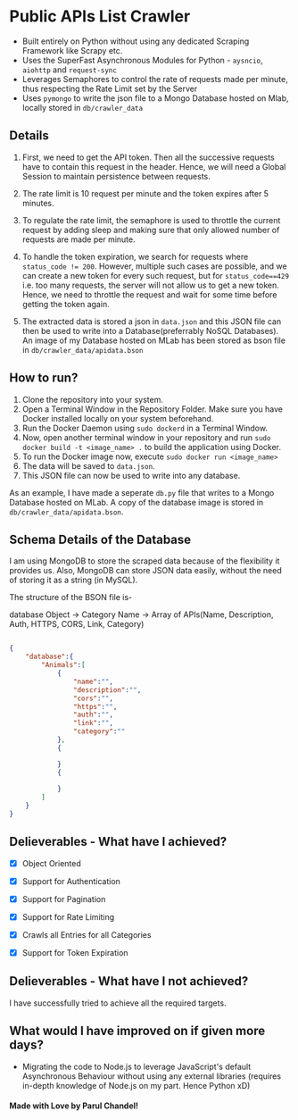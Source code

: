 # Public APIs List Crawler

* Built entirely on Python without using any dedicated Scraping Framework like Scrapy etc.
* Uses the SuperFast Asynchronous Modules for Python - `aysncio`, `aiohttp` and `request-sync`
* Leverages Semaphores to control the rate of requests made per minute, thus respecting the Rate Limit set by the Server
* Uses `pymongo` to write the json file to a Mongo Database hosted on Mlab, locally stored in `db/crawler_data`

## Details

1. First, we need to get the API token. Then all the successive requests have to contain this request in the header. Hence, we will need a Global Session to maintain persistence between requests.

2. The rate limit is 10 request per minute and the token expires after 5 minutes. 

3. To regulate the rate limit, the semaphore is used to throttle the current request by adding sleep and making sure that only allowed number of requests are made per minute.

4. To handle the token expiration, we search for requests where `status_code != 200`. However, multiple such cases are possible, and we can create a new token for every such request, but for `status_code==429` i.e. too many requests, the server will not allow us to get a new token. Hence, we need to throttle the request and wait for some time before getting the token again.  

5. The extracted data is stored a json in `data.json` and this JSON file can then be used to write into a Database(preferrably NoSQL Databases). An image of my Database hosted on MLab has been stored as bson file in `db/crawler_data/apidata.bson`

## How to run?
1. Clone the repository into your system.
2. Open a Terminal Window in the Repository Folder. Make sure you have Docker installed locally on your system beforehand.
3. Run the Docker Daemon using `sudo dockerd` in a Terminal Window.
4. Now, open another terminal window in your repository and run `sudo docker build -t <image_name> .` to build the application using Docker.
5. To run the Docker image now, execute `sudo docker run <image_name>`
6. The data will be saved to `data.json`.
7. This JSON file can now be used to write into any database.

As an example, I have made a seperate `db.py` file that writes to a Mongo Database hosted on MLab. A copy of the database image is stored in `db/crawler_data/apidata.bson`. 

## Schema Details of the Database

I am using MongoDB to store the scraped data because of the flexibility it provides us. Also, MongoDB can store JSON data easily, without the need of storing it as a string (in MySQL).

The structure of the BSON file is- 

database Object -> Category Name -> Array of APIs(Name, Description, Auth, HTTPS, CORS, Link, Category)

```json

{
    "database":{
        "Animals":[
            {
                "name":"",
                "description":"",
                "cors":"",
                "https":"",
                "auth":"",
                "link":"",
                "category":""
            },
            {

            }
            {
            
            }
        ]
    }
}


```
## Delieverables - What have I achieved?

- [x] Object Oriented
- [x] Support for Authentication
- [x] Support for Pagination
- [x] Support for Rate Limiting
- [x] Crawls all Entries for all Categories
- [x] Support for Token Expiration


## Delieverables - What have I not achieved?

I have successfully tried to achieve all the required targets.

## What would I have improved on if given more days?

-  Migrating the code to Node.js to leverage JavaScript's default Asynchronous Behaviour without using any external libraries (requires in-depth knowledge of Node.js on my part. Hence Python xD)

#### Made with Love by Parul Chandel! 
